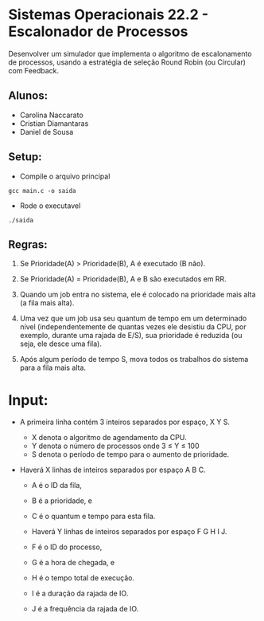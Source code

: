 # Sistemas Operacionais 22.2 - Escalonador de Processos
Desenvolver um simulador que implementa o algoritmo de escalonamento de processos, usando a estratégia de seleção Round Robin (ou Circular) com Feedback.

## Alunos:
- Carolina Naccarato
- Cristian Diamantaras
- Daniel de Sousa

## Setup:
- Compile o arquivo principal
```
gcc main.c -o saida
```

- Rode o executavel
```
./saida
```

## Regras:
1. Se Prioridade(A) > Prioridade(B), A é executado (B não).

2. Se Prioridade(A) = Prioridade(B), A e B são executados em RR.

3. Quando um job entra no sistema, ele é colocado na prioridade mais alta (a fila mais alta).

4. Uma vez que um job usa seu quantum de tempo em um determinado nível (independentemente de quantas vezes ele desistiu da CPU, por exemplo, durante uma rajada de E/S), sua prioridade é reduzida (ou seja, ele desce uma fila).

5. Após algum período de tempo S, mova todos os trabalhos do sistema para a fila mais alta.

# Input:

- A primeira linha contém 3 inteiros separados por espaço, X Y S.
  - X denota o algoritmo de agendamento da CPU.
  - Y denota o número de processos onde 3 ≤ Y ≤ 100
  - S denota o período de tempo para o aumento de prioridade.

- Haverá X linhas de inteiros separados por espaço A B C.
  - A é o ID da fila,
  - B é a prioridade, e
  - C é o quantum e tempo para esta fila.

  - Haverá Y linhas de inteiros separados por espaço F G H I J.
  - F é o ID do processo,
  - G é a hora de chegada, e
  - H é o tempo total de execução.
  - I é a duração da rajada de IO.
  - J é a frequência da rajada de IO.